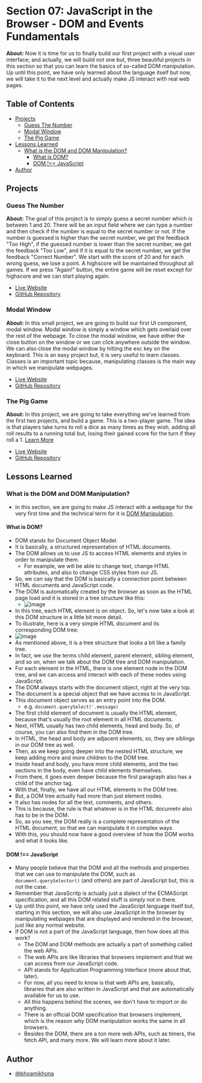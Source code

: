 # Section 07: JavaScript in the Browser - DOM and Events Fundamentals

**About:** Now it is time for us to finally build our first project with a visual user interface; and actually, we will build not one but, three beautiful projects in this section so that you can learn the basics of so-called DOM manipulation. Up until this point, we have only learned about the language itself but now, we will take it to the next level and actually make JS interact with real web pages.

## Table of Contents

- [Projects](#projects)
  - [Guess The Number](#guess-the-number)
  - [Modal Window](#modal-window)
  - [The Pig Game](#the-pig-game)
- [Lessons Learned](#lessons-learned)
  - [What is the DOM and DOM Manipulation?](#what-is-the-dom-and-dom-manipulation)
    - [What is DOM?](#what-is-dom)
    - [DOM !== JavaScript](#dom--javascript)
- [Author](#author)

## Projects

### Guess The Number

**About:** The goal of this project is to simply guess a secret number which is between 1 and 20. There will be an input field where we can type a number and then check if the number is equal to the secret number or not. If the number is guessed is higher than the secret number, we get the feedback "Too High", if the guessed number is lower than the secret number, we get the feedback "Too Low", and if it is equal to the secret number, we get the feedback "Correct Number". We start with the score of 20 and for each wrong guess, we lose a point. A highscore will be maintained throughout all games. If we press "Again!" button, the entire game will be reset except for highscore and we can start playing again.

- [Live Website]()
- [GitHub Repository](./Guess%20The%20Number)

### Modal Window

**About:** In this small project, we are going to build our first UI component, modal window. Modal window is simply a window which gets overlaid over the rest of the webpage. To close the modal window, we have either the close button on the window or we can click anywhere outside the window. We can also close the modal window by hitting the esc key on the keyboard. This is an easy project but, it is very useful to learn classes. Classes is an important topic because, manipulating classes is the main way in which we manipulate webpages.

- [Live Website]()
- [GitHub Repository](./Modal%20Window)

### The Pig Game

**About:** In this project, we are going to take everything we've learned from the first two projects, and build a game. This is a two-player game. The idea is that players take turns to roll a dice as many times as they wish, adding all roll results to a running total but, losing their gained score for the turn if they roll a 1.
[Learn More](<https://en.wikipedia.org/wiki/Pig_(dice_game)>)

- [Live Website]()
- [GitHub Repository](./The%20Pig%20Game)

## Lessons Learned

### What is the DOM and DOM Manipulation?

- In this section, we are going to make JS interact with a webpage for the very first time and the technical term for it is <ins>DOM Manipulation</ins>.

#### What is DOM?

- DOM stands for Document Object Model.
- It is basically, a structured representation of HTML documents.
- The DOM allows us to use JS to access HTML elements and styles in order to manipulate them.
  - For example, we will be able to change text, change HTML attributes, and also to change CSS styles from our JS.
- So, we can say that the DOM is basically a connection point between HTML documents and JavaScript code.
- The DOM is automatically created by the browser as soon as the HTML page load and it is stored in a tree structure like this:
  - ![image](https://github.com/bhoamikhona/javascript/assets/50435319/5f404899-ac1f-4736-847e-43a14f1d4150)
- In this tree, each HTML element is on object. So, let's now take a look at this DOM structure in a little bit more detail.
- To illustrate, here is a very simple HTML document and its corresponding DOM tree:
- ![image](https://github.com/bhoamikhona/javascript/assets/50435319/bf4233bd-8012-4f8e-96ea-3bc86dd9df44)
- As mentioned above, it is a tree structure that looks a bit like a family tree.
- In fact, we use the terms child element, parent element, sibling element, and so on, when we talk about the DOM tree and DOM manipulation.
- For each element in the HTML, there is one element node in the DOM tree, and we can access and interact with each of these nodes using JavaScript.
- The DOM always starts with the document object, right at the very top.
- The document is a special object that we have access to in JavaScript.
- This document object serves as an entry point into the DOM.
  - e.g. `document.querySelect('.message)`
- The first child element of document is usually the HTML element, because that's usually the root element in all HTML documents.
- Next, HTML usually has two child elements, head and body. So, of course, you can also find them in the DOM tree.
- In HTML, the head and body are adjacent elements, so, they are siblings in our DOM tree as well.
- Then, as we keep going deeper into the nested HTML structure, we keep adding more and more children to the DOM tree.
- Inside head and body, you have more child elements, and the two sections in the body, even have child elements themselves.
- From there, it goes even deeper because the first paragraph also has a child of the anchor tag.
- With that, finally, we have all our HTML elements in the DOM tree.
- But, a DOM tree actually had more than just element nodes.
- It also has nodes for all the text, comments, and others.
- This is because, the rule is that whatever is in the HTML documetn also has to be in the DOM.
- So, as you see, the DOM really is a complete representation of the HTML document, so that we can manipulate it in complex ways.
- With this, you should now have a good overview of how the DOM works and what it looks like.

#### DOM !== JavaScript

- Many people believe that the DOM and all the methods and properties that we can use to manipulate the DOM, such as `document.querySelector()` (and others) are part of JavaScript but, this is not the case.
- Remember that JavaScritp is actually just a dialect of the ECMAScript specification, and all this DOM related stuff is simply not in there.
- Up until this point, we have only used the JavaScript language itself but, starting in this section, we will also use JavaScript in the browser by manipulating webpages that are displayed and rendered in the browser, just like any normal website.
- If DOM is not a part of the JavaScript language, then how does all this work?
  - The DOM and DOM methods are actually a part of something called the web APIs.
  - The web APIs are like libraries that browsers implement and that we can access from our JavaScript code.
  - API stands for Application Programming Interface (more about that, later).
  - For now, all you need to know is that web APIs are, basically, libraries that are also written in JavaScript and that are automatically available for us to use.
  - All this happens behind the scenes, we don't have to import or do anything.
  - There is an official DOM specification that browsers implement, which is the reason why DOM manipulation works the same in all browsers.
  - Besides the DOM, there are a ton more web APIs, such as timers, the fetch API, and many more. We will learn more about it later.

## Author

- [@bhoamikhona](https://github.com/bhoamikhona)
